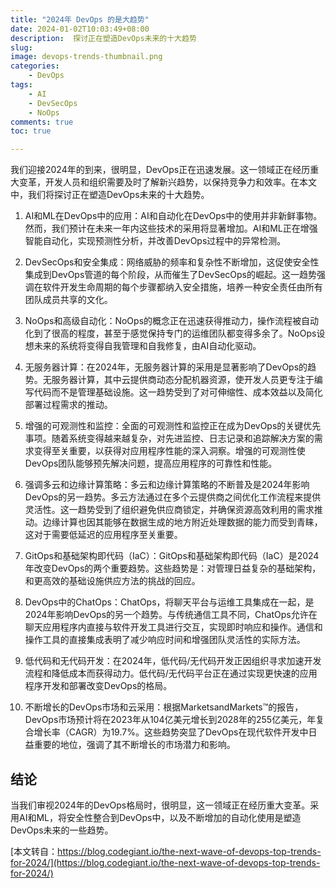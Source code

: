```yaml
---
title: "2024年 DevOps 的是大趋势"
date: 2024-01-02T10:03:49+08:00
description:  探讨正在塑造DevOps未来的十大趋势
slug: 
image: devops-trends-thumbnail.png
categories:
    - DevOps
tags:
    - AI
    - DevSecOps
    - NoOps
comments: true
toc: true

---
```



我们迎接2024年的到来，很明显，DevOps正在迅速发展。这一领域正在经历重大变革，开发人员和组织需要及时了解新兴趋势，以保持竞争力和效率。在本文中，我们将探讨正在塑造DevOps未来的十大趋势。

1. AI和ML在DevOps中的应用：AI和自动化在DevOps中的使用并非新鲜事物。然而，我们预计在未来一年内这些技术的采用将显著增加。AI和ML正在增强智能自动化，实现预测性分析，并改善DevOps过程中的异常检测。

1. DevSecOps和安全集成：网络威胁的频率和复杂性不断增加，这促使安全性集成到DevOps管道的每个阶段，从而催生了DevSecOps的崛起。这一趋势强调在软件开发生命周期的每个步骤都纳入安全措施，培养一种安全责任由所有团队成员共享的文化。

1. NoOps和高级自动化：NoOps的概念正在迅速获得推动力，操作流程被自动化到了很高的程度，甚至于感觉保持专门的运维团队都变得多余了。NoOps设想未来的系统将变得自我管理和自我修复，由AI自动化驱动。

1. 无服务器计算：在2024年，无服务器计算的采用是显著影响了DevOps的趋势。无服务器计算，其中云提供商动态分配机器资源，使开发人员更专注于编写代码而不是管理基础设施。这一趋势受到了对可伸缩性、成本效益以及简化部署过程需求的推动。

1. 增强的可观测性和监控：全面的可观测性和监控正在成为DevOps的关键优先事项。随着系统变得越来越复杂，对先进监控、日志记录和追踪解决方案的需求变得至关重要，以获得对应用程序性能的深入洞察。增强的可观测性使DevOps团队能够预先解决问题，提高应用程序的可靠性和性能。

1. 强调多云和边缘计算策略：多云和边缘计算策略的不断普及是2024年影响DevOps的另一趋势。多云方法通过在多个云提供商之间优化工作流程来提供灵活性。这一趋势受到了组织避免供应商锁定，并确保资源高效利用的需求推动。边缘计算也因其能够在数据生成的地方附近处理数据的能力而受到青睐，这对于需要低延迟的应用程序至关重要。

1. GitOps和基础架构即代码（IaC）：GitOps和基础架构即代码（IaC）是2024年改变DevOps的两个重要趋势。这些趋势是：对管理日益复杂的基础架构，和更高效的基础设施供应方法的挑战的回应。

1. DevOps中的ChatOps：ChatOps，将聊天平台与运维工具集成在一起，是2024年影响DevOps的另一个趋势。与传统通信工具不同，ChatOps允许在聊天应用程序内直接与软件开发工具进行交互，实现即时响应和操作。通信和操作工具的直接集成表明了减少响应时间和增强团队灵活性的实际方法。

1. 低代码和无代码开发：在2024年，低代码/无代码开发正因组织寻求加速开发流程和降低成本而获得动力。低代码/无代码平台正在通过实现更快速的应用程序开发和部署改变DevOps的格局。

1. 不断增长的DevOps市场和云采用：根据MarketsandMarkets™的报告，DevOps市场预计将在2023年从104亿美元增长到2028年的255亿美元，年复合增长率（CAGR）为19.7%。这些趋势突显了DevOps在现代软件开发中日益重要的地位，强调了其不断增长的市场潜力和影响。

## 结论

当我们审视2024年的DevOps格局时，很明显，这一领域正在经历重大变革。采用AI和ML，将安全性整合到DevOps中，以及不断增加的自动化使用是塑造DevOps未来的一些趋势。

[本文转自：https://blog.codegiant.io/the-next-wave-of-devops-top-trends-for-2024/](https://blog.codegiant.io/the-next-wave-of-devops-top-trends-for-2024/)